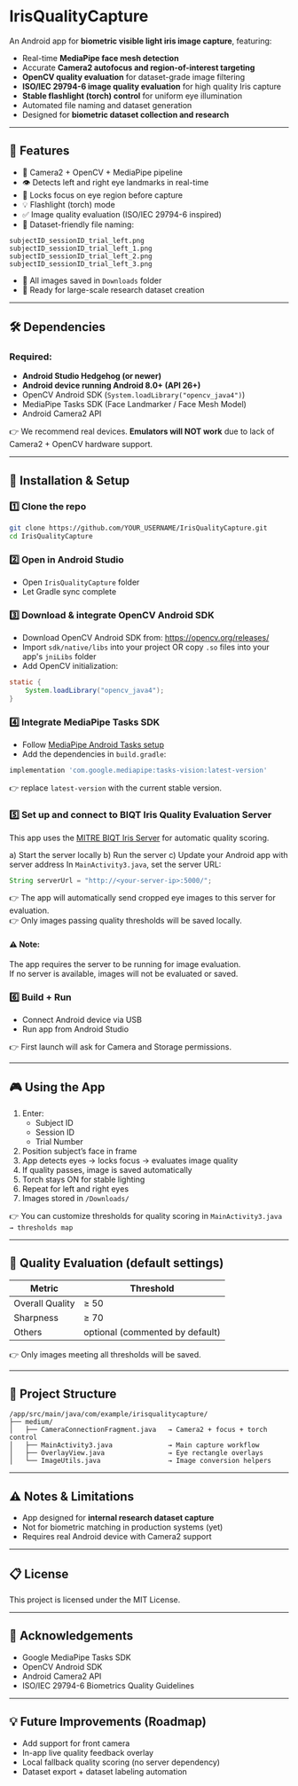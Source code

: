 # IrisQualityCapture

An Android app for **biometric visible light iris image capture**, featuring:
- Real-time **MediaPipe face mesh detection**
- Accurate **Camera2 autofocus and region-of-interest targeting**
- **OpenCV quality evaluation** for dataset-grade image filtering
- **ISO/IEC 29794-6 image quality evaluation** for high quality Iris capture
- **Stable flashlight (torch) control** for uniform eye illumination
- Automated file naming and dataset generation
- Designed for **biometric dataset collection and research**

---

## 📱 Features

- 📸 Camera2 + OpenCV + MediaPipe pipeline
- 👁️ Detects left and right eye landmarks in real-time
- 🎯 Locks focus on eye region before capture
- 💡 Flashlight (torch) mode
- ✅ Image quality evaluation (ISO/IEC 29794-6 inspired)
- 📝 Dataset-friendly file naming:
```
subjectID_sessionID_trial_left.png
subjectID_sessionID_trial_left_1.png
subjectID_sessionID_trial_left_2.png
subjectID_sessionID_trial_left_3.png
```
- 💾 All images saved in `Downloads` folder
- 🚀 Ready for large-scale research dataset creation

---

## 🛠️ Dependencies

### Required:
- **Android Studio Hedgehog (or newer)**
- **Android device running Android 8.0+ (API 26+)**
- OpenCV Android SDK (`System.loadLibrary("opencv_java4")`)
- MediaPipe Tasks SDK (Face Landmarker / Face Mesh Model)
- Android Camera2 API

👉 We recommend real devices. **Emulators will NOT work** due to lack of Camera2 + OpenCV hardware support.

---

## 🚀 Installation & Setup

### 1️⃣ Clone the repo
```bash
git clone https://github.com/YOUR_USERNAME/IrisQualityCapture.git
cd IrisQualityCapture
```

### 2️⃣ Open in Android Studio
- Open `IrisQualityCapture` folder
- Let Gradle sync complete

### 3️⃣ Download & integrate OpenCV Android SDK
- Download OpenCV Android SDK from: https://opencv.org/releases/
- Import `sdk/native/libs` into your project OR copy `.so` files into your app's `jniLibs` folder
- Add OpenCV initialization:  
```java
static {
    System.loadLibrary("opencv_java4");
}
```

### 4️⃣ Integrate MediaPipe Tasks SDK
- Follow [MediaPipe Android Tasks setup](https://developers.google.com/mediapipe/solutions/vision/face_landmarker/android)
- Add the dependencies in `build.gradle`:
```gradle
implementation 'com.google.mediapipe:tasks-vision:latest-version'
```
👉 replace `latest-version` with the current stable version.

### 5️⃣ Set up and connect to BIQT Iris Quality Evaluation Server

This app uses the [MITRE BIQT Iris Server](https://github.com/mitre/biqt-iris) for automatic quality scoring.

a) Start the server locally
b) Run the server
c) Update your Android app with server address
In `MainActivity3.java`, set the server URL:
```java
String serverUrl = "http://<your-server-ip>:5000/";
```
👉 The app will automatically send cropped eye images to this server for evaluation.  
👉 Only images passing quality thresholds will be saved locally.

#### ⚠️ Note:
The app requires the server to be running for image evaluation.  
If no server is available, images will not be evaluated or saved.

### 6️⃣ Build + Run
- Connect Android device via USB
- Run app from Android Studio

👉 First launch will ask for Camera and Storage permissions.

---

## 🎮 Using the App

1. Enter:
    - Subject ID
    - Session ID
    - Trial Number
2. Position subject’s face in frame
3. App detects eyes → locks focus → evaluates image quality
4. If quality passes, image is saved automatically
5. Torch stays ON for stable lighting
6. Repeat for left and right eyes
7. Images stored in `/Downloads/`

👉 You can customize thresholds for quality scoring in `MainActivity3.java → thresholds map`

---

## 🎯 Quality Evaluation (default settings)

| Metric | Threshold |
|-------|-----------|
| Overall Quality | ≥ 50 |
| Sharpness | ≥ 70 |
| Others | optional (commented by default) |

👉 Only images meeting all thresholds will be saved.

---

## 📝 Project Structure

```
/app/src/main/java/com/example/irisqualitycapture/
├── medium/
│   ├── CameraConnectionFragment.java   → Camera2 + focus + torch control
│   ├── MainActivity3.java              → Main capture workflow
│   ├── OverlayView.java                → Eye rectangle overlays
│   └── ImageUtils.java                 → Image conversion helpers
```

---

## ⚠️ Notes & Limitations

- App designed for **internal research dataset capture**
- Not for biometric matching in production systems (yet)
- Requires real Android device with Camera2 support

---

## 📋 License

This project is licensed under the MIT License.

---

## 🙏 Acknowledgements

- Google MediaPipe Tasks SDK
- OpenCV Android SDK
- Android Camera2 API
- ISO/IEC 29794-6 Biometrics Quality Guidelines

---

## 💡 Future Improvements (Roadmap)

- Add support for front camera
- In-app live quality feedback overlay
- Local fallback quality scoring (no server dependency)
- Dataset export + dataset labeling automation
